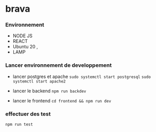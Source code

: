 # brava

### Environnement

- NODE JS
- REACT
- Ubuntu 20 ,
- LAMP

### Lancer environnement de developpement

- lancer postgres et apache
  `sudo systemctl start postgresql`
  `sudo systemctl start apache2`

- lancer le backend
  `npm run backdev`
- lancer le frontend
  `cd frontend && npm run dev`

### effectuer des test

```bash
npm run test
```
